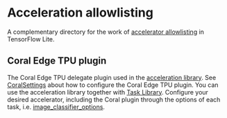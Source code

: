 # Acceleration allowlisting

A complementary directory for the work of
[accelerator allowlisting](https://github.com/tensorflow/tensorflow/tree/master/tensorflow/lite/experimental/acceleration)
in TensorFlow Lite.

## Coral Edge TPU plugin

The Coral Edge TPU delegate plugin used in the
[acceleration library](https://github.com/tensorflow/tflite-support/blob/master/tensorflow_lite_support/cc/port/default/tflite_wrapper.h).
See
[CoralSettings](https://github.com/tensorflow/tensorflow/blob/491681a5620e41bf079a582ac39c585cc86878b9/tensorflow/lite/acceleration/configuration/configuration.proto#L601)
about how to configure the Coral Edge TPU plugin. You can use the acceleration
library together with
[Task Library](https://github.com/tensorflow/tflite-support/tree/master/tensorflow_lite_support/cc/task).
Configure your desired accelerator, including the Coral plugin through the
options of each task, i.e.
[image_classifier_options](https://github.com/tensorflow/tflite-support/blob/43f1267b99f1dbc27c7c5b2e1111e1ff6b9121ea/tensorflow_lite_support/cc/task/vision/proto/image_classifier_options.proto#L79).
